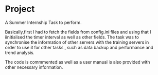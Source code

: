# Project

A Summer Internship Task to perform.

Basically,first I had to fetch the fields from config.ini files and using that I iinitialised the timer interval as well as other fields.
The task was to synchronise the information of other servers with the training servers in order to use it for other tasks , such as data backup and performance and trend analysis.

The code is commmented as well as a user manual is also provided with other necessary information.
